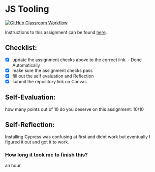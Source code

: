 JS Tooling
===================================
[![GitHub Classroom Workflow](https://github.com/IT3049C-Lively-FA23/Tooling-Lab-Template/actions/workflows/classroom.yml/badge.svg)](https://github.com/IT3049C-Lively-FA23/Tooling-Lab-Template/actions/workflows/classroom.yml)

Instructions to this assignment can be found [here](https://reedws.github.io/IT3049C/coursework/labs/tooling/).

## Checklist:
- [x] update the assignment checks above to the correct link. - Done Automatically
- [X] make sure the assignment checks pass
- [X] fill out the self evaluation and Reflection
- [x] submit the repository link on Canvas

## Self-Evaluation: 
how many points out of 10 do you deserve on this assignment: 10/10

## Self-Reflection:

Installing Cypress was confusing at first and didnt work but eventually I figured it out and got it to work.

### How long it took me to finish this?

an hour.
